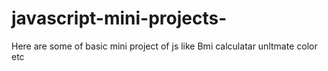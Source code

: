 # javascript-mini-projects-
Here are some of basic mini project of js like Bmi calculatar unltmate color etc 
